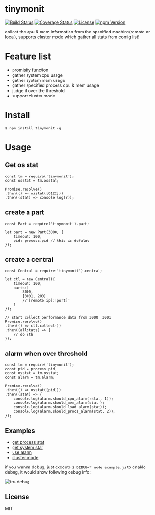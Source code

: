 # tinymonit

[![Build Status](https://travis-ci.org/hardog/tinymonit.svg?branch=master)](https://travis-ci.org/hardog/tinymonit)
[![Coverage Status](https://img.shields.io/codecov/c/github/hardog/tinymonit.svg)](https://codecov.io/github/hardog/tinymonit?branch=master)
[![License](https://img.shields.io/npm/l/tinymonit.svg)](https://www.npmjs.com/package/tinymonit)
[![npm Version](https://img.shields.io/npm/v/tinymonit.svg)](https://www.npmjs.com/package/tinymonit)

collect the cpu & mem information from the specified machine(remote or local), supports cluster mode which gather all stats from config list!

# Feature list

- promisify function
- gather system cpu usage
- gather system mem usage
- gather specified process cpu & mem usage
- judge if over the threshold
- support cluster mode

# Install

`$ npm install tinymonit -g`

# Usage

## Get os stat

```
const tm = require('tinymonit');
const osstat = tm.osstat;

Promise.resolve()
.then(() => osstat([8122]))
.then((stat) => console.log(r));
```

## create a part

```
const Part = require('tinymonit').part;

let part = new Part(3000, {
	timeout: 100,
	pid: process.pid // this is defalut
});
```

## create a central

```
const Central = require('tinymonit').central;

let ctl = new Central({
	timeout: 100,
	parts:[
		3000,
		[3001, 200]
		//'[remote ip]:[port]'
	]
});

// start collect performance data from 3000, 3001
Promise.resolve()
.then(() => ctl.collect())
.then((allstats) => {
	// do sth
});
```

## alarm when over threshold

```
const tm = require('tinymonit');
const pid = process.pid;
const osstat = tm.osstat;
const alarm = tm.alarm;

Promise.resolve()
.then(() => osstat([pid]))
.then((stat) => {
	console.log(alarm.should_cpu_alarm(rstat, 1));
	console.log(alarm.should_mem_alarm(stat));
	console.log(alarm.should_load_alarm(stat));
	console.log(alarm.should_procs_alarm(stat, 2));
});

```

## Examples

- [get process stat](./example/proc_stat.js)
- [get system stat](./example/sys_stat.js)
- [use alarm](./example/threshold.js)
- [cluster mode](./example/cluster)

if you wanna debug, just execute `$ DEBUG=* node example.js` to enable debug, it would show following debug info:

![tm-debug](http://hardog.net/images/assist/20161007/tm-debug.png)

## License

MIT
